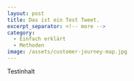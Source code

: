```yaml
---
layout: post
title: Das ist ein Test Tweet.
excerpt_separator: <!-- more -->
category:
  - Einfach erklärt
  - Methoden
image: /assets/customer-journey-map.jpg
---
```


Testinhalt
